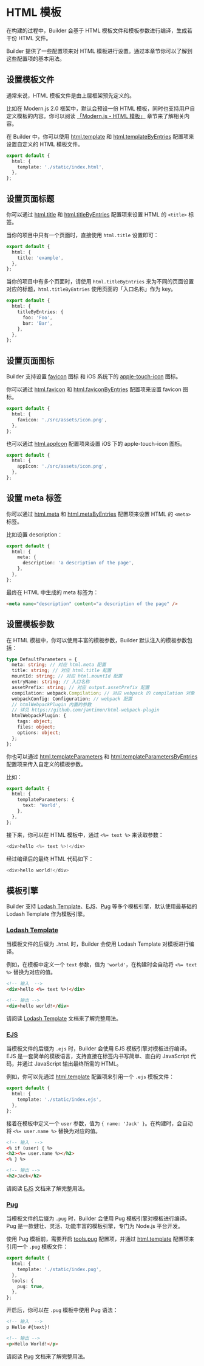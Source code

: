 # HTML 模板

在构建的过程中，Builder 会基于 HTML 模板文件和模板参数进行编译，生成若干份 HTML 文件。

Builder 提供了一些配置项来对 HTML 模板进行设置。通过本章节你可以了解到这些配置项的基本用法。

## 设置模板文件

通常来说，HTML 模板文件是由上层框架预先定义的。

比如在 Modern.js 2.0 框架中，默认会预设一份 HTML 模板，同时也支持用户自定义模板的内容。你可以阅读 [「Modern.js - HTML 模板」](https://modernjs.dev/v2/docs/guides/basic-features/html) 章节来了解相关内容。

在 Builder 中，你可以使用 [html.template](/zh/api/config-html.html#html-template) 和 [html.templateByEntries](/zh/api/config-html.html#html-templatebyentries) 配置项来设置自定义的 HTML 模板文件。

```ts
export default {
  html: {
    template: './static/index.html',
  },
};
```

## 设置页面标题

你可以通过 [html.title](/zh/api/config-html.html#html-title) 和 [html.titleByEntries](/zh/api/config-html.html#html-titlebyentries) 配置项来设置 HTML 的 `<title>` 标签。

当你的项目中只有一个页面时，直接使用 `html.title` 设置即可：

```ts
export default {
  html: {
    title: 'example',
  },
};
```

当你的项目中有多个页面时，请使用 `html.titleByEntries` 来为不同的页面设置对应的标题，`html.titleByEntries` 使用页面的「入口名称」作为 key。

```ts
export default {
  html: {
    titleByEntries: {
      foo: 'Foo',
      bar: 'Bar',
    },
  },
};
```

## 设置页面图标

Builder 支持设置 [favicon](https://developer.mozilla.org/en-US/docs/Glossary/Favicon) 图标 和 iOS 系统下的 [apple-touch-icon](https://webhint.io/docs/user-guide/hints/hint-apple-touch-icons/) 图标。

你可以通过 [html.favicon](/zh/api/config-html.html#html-favicon) 和 [html.faviconByEntries](/zh/api/config-html.html#html-faviconbyentries) 配置项来设置 favicon 图标。

```ts
export default {
  html: {
    favicon: './src/assets/icon.png',
  },
};
```

也可以通过 [html.appIcon](/zh/api/config-html.html#html-appicon) 配置项来设置 iOS 下的 apple-touch-icon 图标。

```ts
export default {
  html: {
    appIcon: './src/assets/icon.png',
  },
};
```

## 设置 meta 标签

你可以通过 [html.meta](/zh/api/config-html.html#html-meta) 和 [html.metaByEntries](/zh/api/config-html.html#html-metabyentries) 配置项来设置 HTML 的 `<meta>` 标签。

比如设置 description：

```ts
export default {
  html: {
    meta: {
      description: 'a description of the page',
    },
  },
};
```

最终在 HTML 中生成的 meta 标签为：

```html
<meta name="description" content="a description of the page" />
```

## 设置模板参数

在 HTML 模板中，你可以使用丰富的模板参数，Builder 默认注入的模板参数包括：

```ts
type DefaultParameters = {
  meta: string; // 对应 html.meta 配置
  title: string; // 对应 html.title 配置
  mountId: string; // 对应 html.mountId 配置
  entryName: string; // 入口名称
  assetPrefix: string; // 对应 output.assetPrefix 配置
  compilation: webpack.Compilation; // 对应 webpack 的 compilation 对象
  webpackConfig: Configuration; // webpack 配置
  // htmlWebpackPlugin 内置的参数
  // 详见 https://github.com/jantimon/html-webpack-plugin
  htmlWebpackPlugin: {
    tags: object;
    files: object;
    options: object;
  };
};
```

你也可以通过 [html.templateParameters](/zh/api/config-html.html#html-templateparameters) 和 [html.templateParametersByEntries](/zh/api/config-html.html#html-templateparametersbyentries) 配置项来传入自定义的模板参数。

比如：

```ts
export default {
  html: {
    templateParameters: {
      text: 'World',
    },
  },
};
```

接下来，你可以在 HTML 模板中，通过 `<%= text %>` 来读取参数：

```js
<div>hello <%= text %>!</div>
```

经过编译后的最终 HTML 代码如下：

```js
<div>hello world!</div>
```

## 模板引擎

Builder 支持 [Lodash Template](https://www.lodashjs.com/docs/lodash.template)、[EJS](https://ejs.co/)、[Pug](https://pugjs.org/) 等多个模板引擎，默认使用最基础的 Lodash Template 作为模板引擎。

### [Lodash Template](https://www.lodashjs.com/docs/lodash.template)

当模板文件的后缀为 `.html` 时，Builder 会使用 Lodash Template 对模板进行编译。

例如，在模板中定义一个 `text` 参数，值为 `'world'`，在构建时会自动将 `<%= text %>` 替换为对应的值。

```html
<!-- 输入  -->
<div>hello <%= text %>!</div>

<!-- 输出 -->
<div>hello world!</div>
```

请阅读 [Lodash Template](https://www.lodashjs.com/docs/lodash.template) 文档来了解完整用法。

### [EJS](https://ejs.co/)

当模板文件的后缀为 `.ejs` 时，Builder 会使用 EJS 模板引擎对模板进行编译。EJS 是一套简单的模板语言，支持直接在标签内书写简单、直白的 JavaScript 代码，并通过 JavaScript 输出最终所需的 HTML。

例如，你可以先通过 [html.template](/zh/api/config-html.html#html-template) 配置项来引用一个 `.ejs` 模板文件：

```ts
export default {
  html: {
    template: './static/index.ejs',
  },
};
```

接着在模板中定义一个 `user` 参数，值为 `{ name: 'Jack' }`。在构建时，会自动将 `<%= user.name %>` 替换为对应的值。

```html
<!-- 输入  -->
<% if (user) { %>
<h2><%= user.name %></h2>
<% } %>

<!-- 输出 -->
<h2>Jack</h2>
```

请阅读 [EJS](https://ejs.co/) 文档来了解完整用法。

### [Pug](https://pugjs.org/)

当模板文件的后缀为 `.pug` 时，Builder 会使用 Pug 模板引擎对模板进行编译。Pug 是一款健壮、灵活、功能丰富的模板引擎，专门为 Node.js 平台开发。

使用 Pug 模板前，需要开启 [tools.pug](/zh/api/config-tools.html#tools-pug) 配置项，并通过 [html.template](/zh/api/config-html.html#html-template) 配置项来引用一个 `.pug` 模板文件：

```ts
export default {
  html: {
    template: './static/index.pug',
  },
  tools: {
    pug: true,
  },
};
```

开启后，你可以在 `.pug` 模板中使用 Pug 语法：

```html
<!-- 输入  -->
p Hello #{text}!

<!-- 输出 -->
<p>Hello World!</p>
```

请阅读 [Pug](https://pugjs.org/) 文档来了解完整用法。
